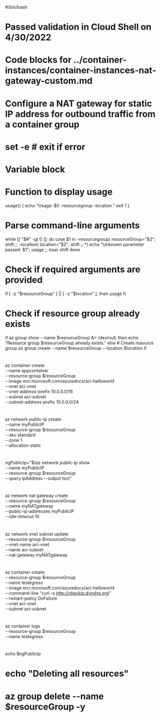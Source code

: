 #/bin/bash
# Passed validation in Cloud Shell on 4/30/2022
# Code blocks for ../container-instances/container-instances-nat-gateway-custom.md
# <FullScript>
# Configure a NAT gateway for static IP address for outbound traffic from a container group
# set -e # exit if error
# Variable block
# <variable>
# Function to display usage
usage() {
    echo "Usage: $0 -resourcegroup <resourceGroup> -location <location>"
    exit 1
}

# Parse command-line arguments
while [[ "$#" -gt 0 ]]; do
    case $1 in
        -resourcegroup) resourceGroup="$2"; shift ;;
        -location) location="$2"; shift ;;
        *) echo "Unknown parameter passed: $1"; usage ;;
    esac
    shift
done

# Check if required arguments are provided
if [ -z "$resourceGroup" ] || [ -z "$location" ]; then
    usage
fi
# </variable>
# <creategroup>
# Check if resource group already exists
if az group show --name $resourceGroup &> /dev/null; then
    echo "Resource group $resourceGroup already exists."
else
    # Create resource group
    az group create --name $resourceGroup --location $location
fi
# </creategroup>
# <container>
az container create \
  --name appcontainer \
  --resource-group $resourceGroup \
  --image mcr.microsoft.com/azuredocs/aci-helloworld \
  --vnet aci-vnet \
  --vnet-address-prefix 10.0.0.0/16 \
  --subnet aci-subnet \
  --subnet-address-prefix 10.0.0.0/24
# </container>
# <publicip>
az network public-ip create \
  --name myPublicIP \
  --resource-group $resourceGroup \
  --sku standard \
  --zone 1 \
  --allocation static
# </publicip>
# <storeip>
ngPublicIp="$(az network public-ip show \
  --name myPublicIP \
  --resource-group $resourceGroup \
  --query ipAddress --output tsv)"
# </storeip>
# <natgateway>
az network nat gateway create \
  --resource-group $resourceGroup \
  --name myNATgateway \
  --public-ip-addresses myPublicIP \
  --idle-timeout 10
# </natgateway>
# <subnet>
az network vnet subnet update \
    --resource-group $resourceGroup  \
    --vnet-name aci-vnet \
    --name aci-subnet \
    --nat-gateway myNATgateway
# </subnet>
# <sidecar>
az container create \
  --resource-group $resourceGroup \
  --name testegress \
  --image mcr.microsoft.com/azuredocs/aci-helloworld \
  --command-line "curl -s http://checkip.dyndns.org" \
  --restart-policy OnFailure \
  --vnet aci-vnet \
  --subnet aci-subnet
# </sidecar>
# <viewlogs>
az container logs \
  --resource-group $resourceGroup \
  --name testegress
# </viewlogs>
# <echo>
echo $ngPublicIp
# </echo>
# </FullScript>

# echo "Deleting all resources"
# az group delete --name $resourceGroup -y
